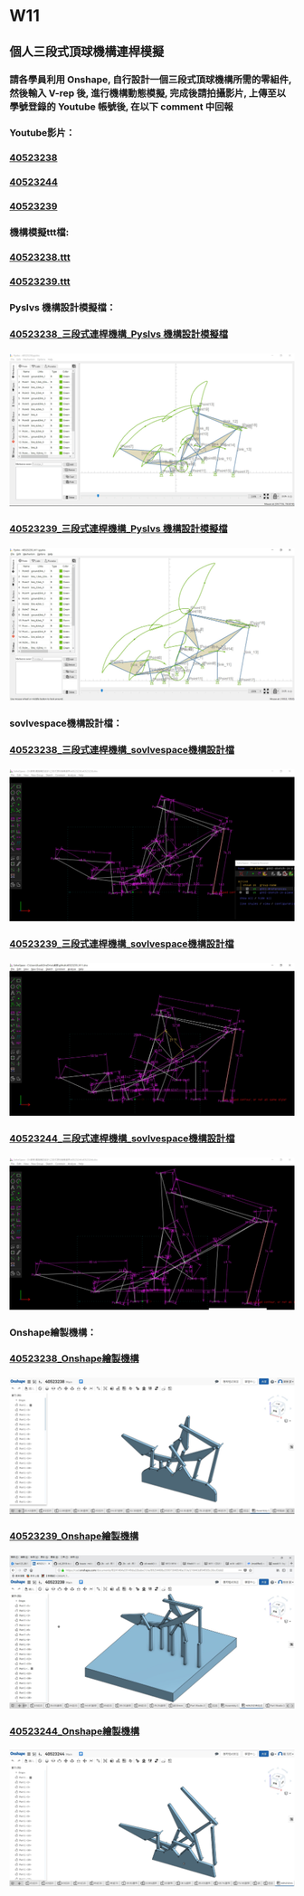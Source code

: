 # W11

## 個人三段式頂球機構連桿模擬

### 請各學員利用 Onshape, 自行設計一個三段式頂球機構所需的零組件, 然後輸入 V-rep 後, 進行機構動態模擬, 完成後請拍攝影片, 上傳至以學號登錄的 Youtube 帳號後, 在以下 comment 中回報

### Youtube影片：

### [40523238](https://www.youtube.com/watch?v=zuALpYC78xQ)

### [40523244](https://www.youtube.com/watch?v=Bxd3dr4ZBbM&feature=youtu.be)

### [40523239](https://www.youtube.com/watch?v=AF799LUy1jc&feature=youtu.be)

### 機構模擬ttt檔:

### [40523238.ttt](https://github.com/s40523238/cd2018/blob/master/40523238.ttt)

### [40523239.ttt](https://github.com/s40523239/cd_2018-team11/blob/master/40523239.ttt)

### Pyslvs 機構設計模擬檔：

### [40523238\_三段式連桿機構\_Pyslvs 機構設計模擬檔](https://github.com/s40523238/cd2018/blob/master/40523238.pyslvs)

### ![](/assets/1529407308937.jpg)

### [    40523239\_三段式連桿機構\_Pyslvs 機構設計模擬檔](https://github.com/s40523239/cd_2018-team11/blob/master/40523239_W11.pyslvs)

### ![](/assets/W11_pyslvs.jpg)

### sovlvespace機構設計檔：

### [40523238\_三段式連桿機構\_sovlvespace機構設計檔](https://github.com/s40523238/cd2018/blob/master/40523238.slvs)

### ![](/assets/1529407528063.jpg)

### [    40523239\_三段式連桿機構\_sovlvespace機構設計檔](https://github.com/s40523239/cd_2018-team11/blob/master/40523239_W11.slvs)

### ![](/assets/W11_slvs.jpg)

### [40523244\_三段式連桿機構\_sovlvespace機構設計檔](https://github.com/s40523244/cd2018/blob/gh-pages/40523244.slvs)

### ![](/assets/1529414214163.jpg)

### Onshape繪製機構：

### [40523238\_Onshape繪製機構](https://cad.onshape.com/documents/2e8c3210af4a65b289e3e02f/w/00e13fb0aa071a52ee5ffa70/e/f83ddd346bd06e3c31e3e9ad)

### ![](/assets/1529407619994.jpg)

### [ 40523239\_Onshape繪製機構](https://cad.onshape.com/documents/f0241464a59149da22babe31/w/89254408a359073048546e37/e/216443df54f585c30ccf3dd2)

### ![](/assets/W11_Onshape.jpg)

### [40523244\_Onshape繪製機構](https://cad.onshape.com/documents/4f685dbf31fdf1879a0bd06c/w/85791904390bd027339cac09/e/02a88b82e285b1d10b450d68)

### ![](/assets/1529415003888.jpg)



